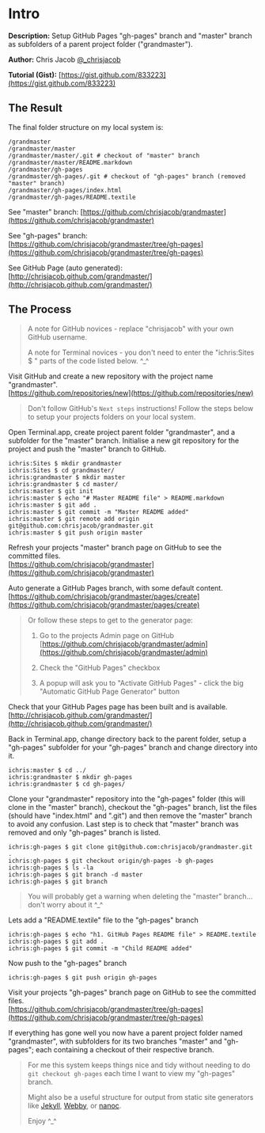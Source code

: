# Intro

**Description:** Setup GitHub Pages "gh-pages" branch and "master" branch as subfolders of a parent project folder ("grandmaster").

**Author:** Chris Jacob [@_chrisjacob](http://twitter.com/#!/_chrisjacob)

**Tutorial (Gist):** [https://gist.github.com/833223](https://gist.github.com/833223)

## The Result

The final folder structure on my local system is:

	/grandmaster
	/grandmaster/master
	/grandmaster/master/.git # checkout of "master" branch
	/grandmaster/master/README.markdown
	/grandmaster/gh-pages
	/grandmaster/gh-pages/.git # checkout of "gh-pages" branch (removed "master" branch)
	/grandmaster/gh-pages/index.html
	/grandmaster/gh-pages/README.textile

See "master" branch: [https://github.com/chrisjacob/grandmaster](https://github.com/chrisjacob/grandmaster)

See "gh-pages" branch: [https://github.com/chrisjacob/grandmaster/tree/gh-pages](https://github.com/chrisjacob/grandmaster/tree/gh-pages)

See GitHub Page (auto generated): [http://chrisjacob.github.com/grandmaster/](http://chrisjacob.github.com/grandmaster/)


## The Process

> A note for GitHub novices - replace "chrisjacob" with your own GitHub username.
>
> A note for Terminal novices - you don't need to enter the "ichris:Sites $ " parts of the code listed below. ^_^

Visit GitHub and create a new repository with the project name "grandmaster".  
[https://github.com/repositories/new](https://github.com/repositories/new)

> Don't follow GitHub's `Next steps` instructions! Follow the steps below to setup your projects folders on your local system.

Open Terminal.app, create project parent folder "grandmaster", and a subfolder for the "master" branch. Initialise a new git repository for the project and push the "master" branch to GitHub.

	ichris:Sites $ mkdir grandmaster
	ichris:Sites $ cd grandmaster/
	ichris:grandmaster $ mkdir master
	ichris:grandmaster $ cd master/
	ichris:master $ git init
	ichris:master $ echo "# Master README file" > README.markdown
	ichris:master $ git add .
	ichris:master $ git commit -m "Master README added"
	ichris:master $ git remote add origin git@github.com:chrisjacob/grandmaster.git
	ichris:master $ git push origin master

Refresh your projects "master" branch page on GitHub to see the committed files.  
[https://github.com/chrisjacob/grandmaster](https://github.com/chrisjacob/grandmaster)

Auto generate a GitHub Pages branch, with some default content.  
[https://github.com/chrisjacob/grandmaster/pages/create](https://github.com/chrisjacob/grandmaster/pages/create)

> Or follow these steps to get to the generator page: 
>
> 1. Go to the projects Admin page on GitHub [https://github.com/chrisjacob/grandmaster/admin](https://github.com/chrisjacob/grandmaster/admin)
>
> 2. Check the "GitHub Pages" checkbox
>
> 3. A popup will ask you to "Activate GitHub Pages" - click the big "Automatic GitHub Page Generator" button

Check that your GitHub Pages page has been built and is available.  
[http://chrisjacob.github.com/grandmaster/](http://chrisjacob.github.com/grandmaster/)

Back in Terminal.app, change directory back to the parent folder, setup a "gh-pages" subfolder for your "gh-pages" branch and change directory into it.

	ichris:master $ cd ../
	ichris:grandmaster $ mkdir gh-pages
	ichris:grandmaster $ cd gh-pages/

Clone your "grandmaster" repository into the "gh-pages" folder (this will clone in the "master" branch), checkout the "gh-pages" branch, list the files (should have "index.html" and ".git") and then remove the "master" branch to avoid any confusion. Last step is to check that "master" branch was removed and only "gh-pages" branch is listed.

	ichris:gh-pages $ git clone git@github.com:chrisjacob/grandmaster.git .
	ichris:gh-pages $ git checkout origin/gh-pages -b gh-pages
	ichris:gh-pages $ ls -la
	ichris:gh-pages $ git branch -d master
	ichris:gh-pages $ git branch

> You will probably get a warning when deleting the "master" branch... don't worry about it ^_^

Lets add a "README.textile" file to the "gh-pages" branch

	ichris:gh-pages $ echo "h1. GitHub Pages README file" > README.textile
	ichris:gh-pages $ git add .
	ichris:gh-pages $ git commit -m "Child README added"

Now push to the "gh-pages" branch

	ichris:gh-pages $ git push origin gh-pages

Visit your projects "gh-pages" branch page on GitHub to see the committed files.    
[https://github.com/chrisjacob/grandmaster/tree/gh-pages](https://github.com/chrisjacob/grandmaster/tree/gh-pages)

If everything has gone well you now have a parent project folder named "grandmaster", with subfolders for its two branches "master" and "gh-pages"; each containing a checkout of their respective branch.

> For me this system keeps things nice and tidy without needing to do `git checkout gh-pages` each time I want to view my "gh-pages" branch. 
> 
> Might also be a useful structure for output from static site generators like [Jekyll](http://jekyllrb.com/), [Webby](http://webby.rubyforge.org/), or [nanoc](http://nanoc.stoneship.org/).  
> 
> Enjoy ^_^

